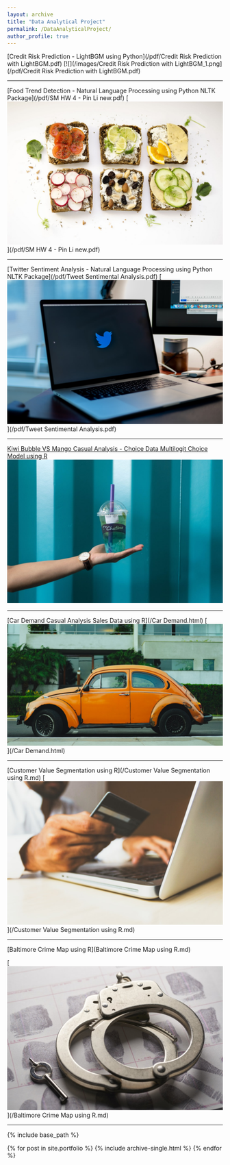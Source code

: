 ```yaml
---
layout: archive
title: "Data Analytical Project"
permalink: /DataAnalyticalProject/
author_profile: true
---
```


[Credit Risk Prediction - LightBGM using Python](/pdf/Credit Risk Prediction with LightBGM.pdf)
[![](/images/Credit Risk Prediction with LightBGM_1.png](/pdf/Credit Risk Prediction with LightBGM.pdf)

---

[Food Trend Detection - Natural Language Processing using Python NLTK Package](/pdf/SM HW 4 - Pin Li new.pdf)
[![](/images/cauliflower.jpeg)](/pdf/SM HW 4 - Pin Li new.pdf)

---

[Twitter Sentiment Analysis - Natural Language Processing using Python NLTK Package](/pdf/Tweet Sentimental Analysis.pdf)
[![](/images/Twitter.jpeg)](/pdf/Tweet Sentimental Analysis.pdf)

---

[Kiwi Bubble VS Mango Casual Analysis - Choice Data Multilogit Choice Model using R](/Project-2---final-version-copy.html)
[![](/images/bubble.jpeg)](/Project-2---final-version-copy.html)

---

[Car Demand Casual Analysis Sales Data using R](/Car Demand.html)
[![](/images/carpic.jpeg)](/Car Demand.html)

---

[Customer Value Segmentation using R](/Customer Value Segmentation using R.md)
[![](/images/customer.jpeg)](/Customer Value Segmentation using R.md)

---

[Baltimore Crime Map using R](Baltimore Crime Map using R.md)

[![](/images/crime.jpeg)](/Baltimore Crime Map using R.md)


---




{% include base_path %}


{% for post in site.portfolio %}
  {% include archive-single.html %}
{% endfor %}
